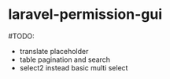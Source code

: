 # laravel-permission-gui

#TODO:
- translate placeholder
- table pagination and search
- select2 instead basic multi select
